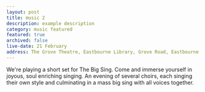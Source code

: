 ```yaml
---
layout: post
title: music 2
description: example description
category: music featured
featured: true
archived: false
live-date: 21 February
address: The Grove Theatre, Eastbourne Library, Grove Road, Eastbourne
---
```


We're playing a short set for The Big Sing. Come and immerse yourself in joyous, soul enriching singing. An evening of several choirs, each singing their own style and culminating in a mass big sing with all voices together. 